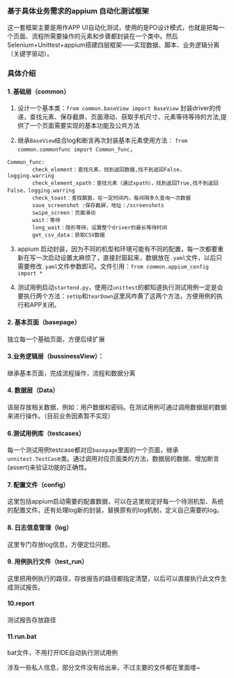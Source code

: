 ### 基于具体业务需求的appium 自动化测试框架



这一套框架主要是用作APP UI自动化测试，使用的是PO设计模式，也就是把每一个页面、流程所需要操作的元素和步骤都封装在一个类中。然后 Selenium+Unittest+appium搭建四层框架——实现数据、脚本、业务逻辑分离（关键字驱动）。

### 具体介绍

#### 1. 基础层（common）

1) 设计一个基本类：`from common.baseView import BaseView` 封装driver的传递，查找元素、保存截屏、页面滑动、获取手机尺寸、元素等待等待的方法,提供了一个页面需要实现的基本功能及公共方法

2) 继承`BaseView`结合log和断言再次封装基本元素使用方法： `from common.commonfunc import Common_func`，

```
Common_func:
        check_element：查找元素，找到返回数据,找不到返回False，logging.warring
        check_element_xpath：查找元素（通过xpath），找到返回True,找不到返回False，logging.warring
        check_toast：查找飘窗，在一定时间内，每间隔多久查询一次数据
        save_screenshot :保存截屏，地址：/screenshots
        swipe_screen：页面滑动
        wait：等待
        long_wait：隐形等待，设置整个driver的最长等待时间
        get_csv_data：获取CSV数据
```

3) appium 启动封装，因为不同的机型和环境可能有不同的配置，每一次都要重新在写一次启动设置太麻烦了，直接封窗起来，数据放在`.yaml`文件，以后只需要修改`.yaml`文件参数即可。文件引用：`from common.appium_config import *`

4) 测试用例启动`startend.py`，使用过`unittest`的都知道执行测试用例一定是会要执行两个方法：`setUp`和`tearDown`这里风咋黄了这两个方法，方便用例的执行和APP关闭。

#### 2.  基本页面（basepage）

独立每一个基础页面，方便后续扩展

#### 3.业务逻辑层（bussinessView）：

继承基本页面，完成流程操作，流程和数据分离

#### 4. 数据层（Data）

该层存放相关数据，例如：用户数据和密码。在测试用例可通过调用数据层的数据来进行操作。（目前业务因素暂不实现）

#### 6.测试用例库（testcases）

每一个测试用例testcase都对应`basepage`里面的一个页面，继承`unnitest.TestCas`e类。通过调用对应页面类的方法，数据层的数据、增加断言(assert)来验证功能的正确性。

#### 7. 配置文件（config）

这里包括appium启动需要的配置数据，可以在这里规定好每一个待测机型、系统的配置文件。还有处理log新的封装，替换原有的log机制，定义自己需要的log。

#### 8. 日志信息管理（log）

这里专门存放log信息，方便定位问题。

#### 9. 用例执行文件（test_run）

这里把用例执行的路径，存放报告的路径都指定清楚，以后可以直接执行此文件生成测试报告。

#### 10.report

测试报告存放路径

#### 11.run.bat
bat文件，不用打开IDE自动执行测试用例

涉及一些私人信息，部分文件没有给出来，不过主要的文件都在里面喽~

